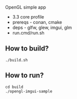 OpenGL simple app
* 3.3 core profile
* prereqs - conan, cmake
* deps - glfw, glew, imgui, glm
* run.cmd/run.sh

## How to build?

`./build.sh`

## How to run?

```shell script
cd build
./opengl-imgui-sample
```
